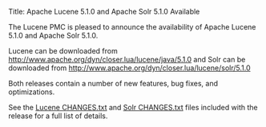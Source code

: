 Title: Apache Lucene 5.1.0 and Apache Solr 5.1.0 Available

The Lucene PMC is pleased to announce the availability
of Apache Lucene 5.1.0 and Apache Solr 5.1.0.

Lucene can be downloaded from <http://www.apache.org/dyn/closer.lua/lucene/java/5.1.0>
and Solr can be downloaded from <http://www.apache.org/dyn/closer.lua/lucene/solr/5.1.0>

Both releases contain a number of new features, bug fixes, and optimizations.

See the [Lucene CHANGES.txt](/core/5_1_0/changes/Changes.html) and
[Solr CHANGES.txt](/solr/5_1_0/changes/Changes.html) files included
with the release for a full list of details.

